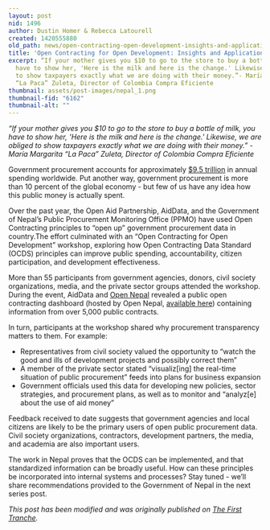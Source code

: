 ```yaml
---
layout: post
nid: 1496
author: Dustin Homer & Rebecca Latourell
created: 1420555880
old_path: news/open-contracting-open-development-insights-and-applications
title: 'Open Contracting for Open Development: Insights and Applications'
excerpt: “If your mother gives you $10 to go to the store to buy a bottle of milk, you
  have to show her, 'Here is the milk and here is the change.' Likewise, we are obliged
  to show taxpayers exactly what we are doing with their money.”- María Margarita
  “La Paca” Zuleta, Director of Colombia Compra Eficiente
thumbnail: assets/post-images/nepal_1.png
thumbnail-fid: "6162"
thumbnail-alt: ""
---
```


*“If your mother gives you $10 to go to the store to buy a bottle of milk, you have to show her, 'Here is the milk and here is the change.' Likewise, we are obliged to show taxpayers exactly what we are doing with their money.”*
*- María Margarita “La Paca” Zuleta, Director of Colombia Compra Eficiente*

Government procurement accounts for approximately [$9.5 trillion](http://ocds.open-contracting.org/standard/r/1__0__RC/en/standard/intro/) in annual spending worldwide. Put another way, government procurement is more than 10 percent of the global economy - but few of us have any idea how this public money is actually spent.

Over the past year, the Open Aid Partnership, AidData, and the Government of Nepal’s Public Procurement Monitoring Office (PPMO) have used Open Contracting principles to “open up” government procurement data in country.The effort culminated with an “Open Contracting for Open Development” workshop, exploring how Open Contracting Data Standard (OCDS) principles can improve public spending, accountability, citizen participation, and development effectiveness.

More than 55 participants from government agencies, donors, civil society organizations, media, and the private sector groups attended the workshop. During the event, AidData and [Open Nepal](http://opennepal.net/) revealed a public open contracting dashboard (hosted by Open Nepal, [available here](http://opencontracting.opennepal.net/)) containing information from over 5,000 public contracts.

In turn, participants at the workshop shared why procurement transparency matters to them. For example:

- Representatives from civil society valued the opportunity to “watch the good and ills of development projects and possibly correct them”
- A member of the private sector stated “visualiz[ing] the real-time situation of public procurement” feeds into plans for business expansion
- Government officials used this data for developing new policies, sector strategies, and procurement plans, as well as to monitor and “analyz[e] about the use of aid money”

Feedback received to date suggests that government agencies and local citizens are likely to be the primary users of open public procurement data. Civil society organizations, contractors, development partners, the media, and academia are also important users.

The work in Nepal proves that the OCDS can be implemented, and that standardized information can be broadly useful. How can these principles be incorporated into internal systems and processes? Stay tuned - we’ll share recommendations provided to the Government of Nepal in the next series post.

*This post has been modified and was originally published on [The First Tranche](http://aiddata.org/blog/open-contracting-for-open-development-insights-and-applications).*

